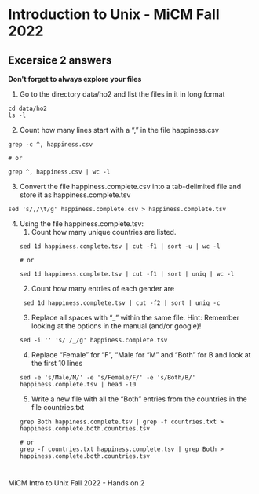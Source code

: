 # Introduction to Unix - MiCM Fall 2022

## Excersice 2 answers

**Don't forget to always explore your files**

1. Go to the directory data/ho2 and list the files in it in long format
```{}
cd data/ho2
ls -l
```
2. Count how many lines start with a “,” in the file happiness.csv
```{}
grep -c ^, happiness.csv

# or

grep ^, happiness.csv | wc -l
```
3. Convert the file happiness.complete.csv into a tab-delimited file and store it as happiness.complete.tsv 
```{}
sed 's/,/\t/g' happiness.complete.csv > happiness.complete.tsv
```
4. Using the file happiness.complete.tsv:
   1. Count how many unique countries are listed.
   ```{}
   sed 1d happiness.complete.tsv | cut -f1 | sort -u | wc -l 

   # or 

   sed 1d happiness.complete.tsv | cut -f1 | sort | uniq | wc -l

   ```
   2. Count how many entries of each gender are
   ```{}
    sed 1d happiness.complete.tsv | cut -f2 | sort | uniq -c
    ```
   3. Replace all spaces with “_” within the same file. Hint: Remember looking at the options in the manual (and/or google)!
    ```{}
    sed -i '' 's/ /_/g' happiness.complete.tsv
    ```
   4. Replace “Female” for “F”, “Male for “M” and “Both” for B and look at the first 10 lines
    ```{}
    sed -e 's/Male/M/' -e 's/Female/F/' -e 's/Both/B/' happiness.complete.tsv | head -10
    ```
   5. Write a new file with all the “Both” entries from the countries in the file countries.txt
   ```{}
   grep Both happiness.complete.tsv | grep -f countries.txt > happiness.complete.both.countries.tsv

   # or 
   grep -f countries.txt happiness.complete.tsv | grep Both > happiness.complete.both.countries.tsv
   ```

#
MiCM Intro to Unix Fall 2022 - Hands on 2
